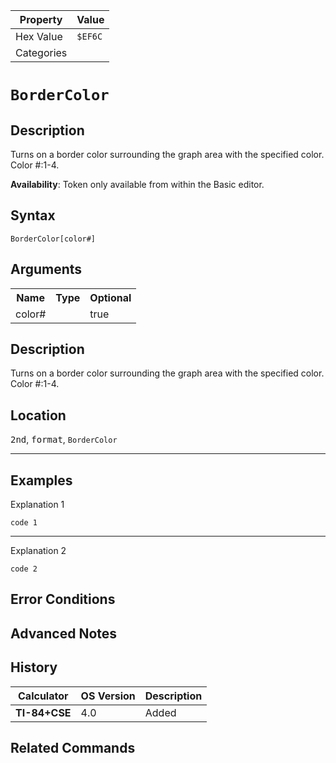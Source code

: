 | Property      | Value |
|---------------|-------|
| Hex Value     | `$EF6C`|
| Categories    | <ul></ul> |

# `BorderColor `

## Description
Turns on a border color surrounding the graph area with the specified color. Color #:1-4.


<b>Availability</b>: Token only available from within the Basic editor.

## Syntax
`BorderColor[color#]`

## Arguments
<table>
<tr><th>Name</th><th>Type</th><th>Optional</th></tr>

<tr><td>color#</td><td></td><td>true</td></tr>

</table>

## Description
Turns on a border color surrounding the graph area with the specified color. Color #:1-4.

## Location
<kbd>2nd</kbd>, <kbd>format</kbd>, `BorderColor`
<hr>

## Examples

Explanation 1
```ti-basic
code 1
```
---
Explanation 2
```ti-basic
code 2
```

## Error Conditions


## Advanced Notes


## History
| Calculator | OS Version | Description |
|------------|------------|-------------|
| <b>TI-84+CSE</b> | 4.0 | Added

## Related Commands

    